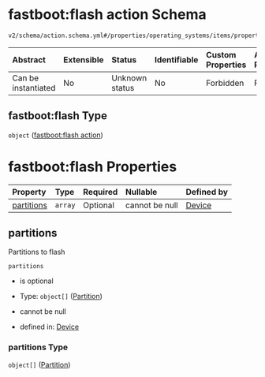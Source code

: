 # fastboot:flash action Schema

```txt
v2/schema/action.schema.yml#/properties/operating_systems/items/properties/steps/items/properties/actions/items/oneOf/15/properties/fastboot:flash
```



| Abstract            | Extensible | Status         | Identifiable | Custom Properties | Additional Properties | Access Restrictions | Defined In                                                          |
| :------------------ | :--------- | :------------- | :----------- | :---------------- | :-------------------- | :------------------ | :------------------------------------------------------------------ |
| Can be instantiated | No         | Unknown status | No           | Forbidden         | Forbidden             | none                | [device.schema.json*](../device.schema.json "open original schema") |

## fastboot:flash Type

`object` ([fastboot:flash action](device-properties-operating-systems-operating-system-properties-steps-step-properties-group-step-action-oneof-fastbootflash-action-properties-fastbootflash-action.md))

# fastboot:flash Properties

| Property                  | Type    | Required | Nullable       | Defined by                                                                                                                                                                                                                                                                                                                                                                       |
| :------------------------ | :------ | :------- | :------------- | :------------------------------------------------------------------------------------------------------------------------------------------------------------------------------------------------------------------------------------------------------------------------------------------------------------------------------------------------------------------------------- |
| [partitions](#partitions) | `array` | Optional | cannot be null | [Device](device-properties-operating-systems-operating-system-properties-steps-step-properties-group-step-action-oneof-fastbootflash-action-properties-fastbootflash-action-properties-partitions.md "v2/schema/action.schema.yml#/properties/operating_systems/items/properties/steps/items/properties/actions/items/oneOf/15/properties/fastboot:flash/properties/partitions") |

## partitions

Partitions to flash

`partitions`

*   is optional

*   Type: `object[]` ([Partition](device-properties-operating-systems-operating-system-properties-steps-step-properties-group-step-action-oneof-fastbootflash-action-properties-fastbootflash-action-properties-partitions-partition.md))

*   cannot be null

*   defined in: [Device](device-properties-operating-systems-operating-system-properties-steps-step-properties-group-step-action-oneof-fastbootflash-action-properties-fastbootflash-action-properties-partitions.md "v2/schema/action.schema.yml#/properties/operating_systems/items/properties/steps/items/properties/actions/items/oneOf/15/properties/fastboot:flash/properties/partitions")

### partitions Type

`object[]` ([Partition](device-properties-operating-systems-operating-system-properties-steps-step-properties-group-step-action-oneof-fastbootflash-action-properties-fastbootflash-action-properties-partitions-partition.md))
